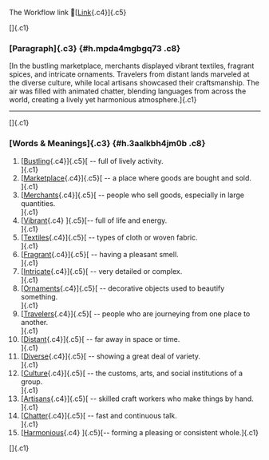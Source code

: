 The Workflow link
👏[[Link](https://www.google.com/url?q=http://www.google.com&sa=D&source=editors&ust=1758154688190181&usg=AOvVaw1uKXFZAWgbmnzhp7gY15Ka){.c4}]{.c5}

[]{.c1}

### [Paragraph]{.c3} {#h.mpda4mgbgq73 .c8}

[In the bustling marketplace, merchants displayed vibrant textiles,
fragrant spices, and intricate ornaments. Travelers from distant lands
marveled at the diverse culture, while local artisans showcased their
craftsmanship. The air was filled with animated chatter, blending
languages from across the world, creating a lively yet harmonious
atmosphere.]{.c1}

------------------------------------------------------------------------

[]{.c1}

### [Words & Meanings]{.c3} {#h.3aalkbh4jm0b .c8}

1.  [[Bustling](https://www.google.com/url?q=http://www.google.com&sa=D&source=editors&ust=1758154688191766&usg=AOvVaw2SzMWy5pzL4IC0KQfzLlWK){.c4}]{.c5}[ --
    full of lively activity.\
    ]{.c1}
2.  [[Marketplace](https://www.google.com/url?q=http://www.google.com&sa=D&source=editors&ust=1758154688191990&usg=AOvVaw1pN1rW8hcPxEvmUpa0EYn5){.c4}]{.c5}[ --
    a place where goods are bought and sold.\
    ]{.c1}
3.  [[Merchants](https://www.google.com/url?q=http://www.google.com&sa=D&source=editors&ust=1758154688192152&usg=AOvVaw0qB0KSJQ3z8CE_U0OAiUEz){.c4}]{.c5}[ --
    people who sell goods, especially in large quantities.\
    ]{.c1}
4.  [[Vibrant](https://www.google.com/url?q=http://www.google.com&sa=D&source=editors&ust=1758154688192300&usg=AOvVaw1fbsVoHApkU-zPwqTj8lWW){.c4}
    ]{.c5}[-- full of life and energy.\
    ]{.c1}
5.  [[Textiles](https://www.google.com/url?q=http://www.google.com&sa=D&source=editors&ust=1758154688192412&usg=AOvVaw2eUBNuBoN7B1m_vw1a2m16){.c4}]{.c5}[ --
    types of cloth or woven fabric.\
    ]{.c1}
6.  [[Fragrant](https://www.google.com/url?q=http://www.google.com&sa=D&source=editors&ust=1758154688192523&usg=AOvVaw0kTfFJ4L97g2lMTIgCyr0z){.c4}]{.c5}[ --
    having a pleasant smell.\
    ]{.c1}
7.  [[Intricate](https://www.google.com/url?q=http://www.google.com&sa=D&source=editors&ust=1758154688192662&usg=AOvVaw0uxjKw0Rn9_5B-a9LoBHrR){.c4}]{.c5}[ --
    very detailed or complex.\
    ]{.c1}
8.  [[Ornaments](https://www.google.com/url?q=http://www.google.com&sa=D&source=editors&ust=1758154688192789&usg=AOvVaw0jGvMW6lx0effV_iv7zVVQ){.c4}]{.c5}[ --
    decorative objects used to beautify something.\
    ]{.c1}
9.  [[Travelers](https://www.google.com/url?q=http://www.google.com&sa=D&source=editors&ust=1758154688192923&usg=AOvVaw0aCv56DlCaDUFgQztYBDNP){.c4}]{.c5}[ --
    people who are journeying from one place to another.\
    ]{.c1}
10. [[Distant](https://www.google.com/url?q=http://www.google.com&sa=D&source=editors&ust=1758154688193096&usg=AOvVaw1fcYxBVxdNk2BVcBDTw2ne){.c4}]{.c5}[ --
    far away in space or time.\
    ]{.c1}
11. [[Diverse](https://www.google.com/url?q=http://www.google.com&sa=D&source=editors&ust=1758154688193226&usg=AOvVaw1vrov9KfyQL9OwT4zoI1SX){.c4}]{.c5}[ --
    showing a great deal of variety.\
    ]{.c1}
12. [[Culture](https://www.google.com/url?q=http://www.google.com&sa=D&source=editors&ust=1758154688193345&usg=AOvVaw36fDNLQjcLlohnw2agtgyz){.c4}]{.c5}[ --
    the customs, arts, and social institutions of a group.\
    ]{.c1}
13. [[Artisans](https://www.google.com/url?q=http://www.google.com&sa=D&source=editors&ust=1758154688193522&usg=AOvVaw0q-hMjwL4gECcRTEUbSVl2){.c4}]{.c5}[ --
    skilled craft workers who make things by hand.\
    ]{.c1}
14. [[Chatter](https://www.google.com/url?q=http://www.google.com&sa=D&source=editors&ust=1758154688193679&usg=AOvVaw3aCD1VLm8mJvoM3Dvts91R){.c4}]{.c5}[ --
    fast and continuous talk.\
    ]{.c1}
15. [[Harmonious](https://www.google.com/url?q=http://www.google.com&sa=D&source=editors&ust=1758154688193825&usg=AOvVaw3VOue4GzNkkgxPekZzu_s6){.c4}
    ]{.c5}[-- forming a pleasing or consistent whole.]{.c1}

[]{.c1}
